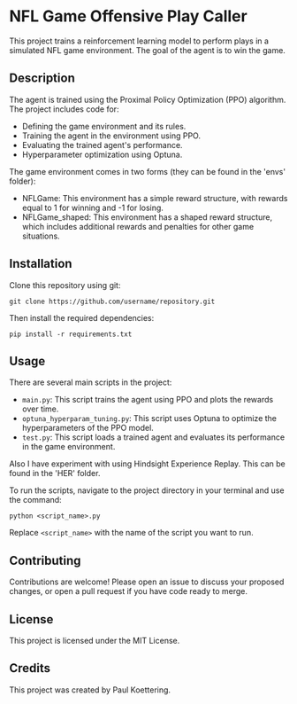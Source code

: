 # NFL Game Offensive Play Caller

This project trains a reinforcement learning model to perform plays in a simulated NFL game environment. The goal of the agent is to win the game. 

## Description

The agent is trained using the Proximal Policy Optimization (PPO) algorithm. The project includes code for:

- Defining the game environment and its rules.
- Training the agent in the environment using PPO.
- Evaluating the trained agent's performance.
- Hyperparameter optimization using Optuna.

The game environment comes in two forms (they can be found in the 'envs' folder):

- NFLGame: This environment has a simple reward structure, with rewards equal to 1 for winning and -1 for losing.
- NFLGame_shaped: This environment has a shaped reward structure, which includes additional rewards and penalties for other game situations.

## Installation

Clone this repository using git:

```
git clone https://github.com/username/repository.git
```

Then install the required dependencies:

```
pip install -r requirements.txt
```

## Usage

There are several main scripts in the project:

- `main.py`: This script trains the agent using PPO and plots the rewards over time.
- `optuna_hyperparam_tuning.py`: This script uses Optuna to optimize the hyperparameters of the PPO model.
- `test.py`: This script loads a trained agent and evaluates its performance in the game environment.

Also I have experiment with using Hindsight Experience Replay. This can be found in the 'HER' folder. 

To run the scripts, navigate to the project directory in your terminal and use the command:

```
python <script_name>.py
```

Replace `<script_name>` with the name of the script you want to run.

## Contributing

Contributions are welcome! Please open an issue to discuss your proposed changes, or open a pull request if you have code ready to merge.

## License

This project is licensed under the MIT License.

## Credits

This project was created by Paul Koettering.
